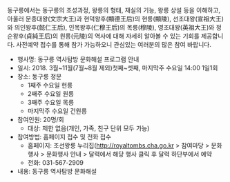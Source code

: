 동구릉에서는 동구릉의 조성과정, 왕릉의 형태, 재실의 기능, 왕릉 상설 등을 이해하고, 아울러 문종대왕(文宗大王)과 현덕왕후(顯德王后)의 현릉(顯陵), 선조대왕(宣祖大王)와 의인왕후(懿仁王后), 인목왕후(仁穆王后)의 목릉(穆陵), 영조대왕(英祖大王)와 정순왕후(貞純王后)의 원릉(元陵)의 역사에 대해 자세히 알아볼 수 있는 기회를 제공합니다. 사전예약 접수를 통해 참가 가능하오니 관심있는 여러분의 많은 참여 바랍니다.

- 행사명: 동구릉 역사탐방 문화해설 프로그램 안내
- 일시: 2018. 3월~11월(7월~8월 제외)첫째~셋째, 마지막주 수요일 14:00 1일1회
- 장소: 동구릉 정문
  - 1째주 수요일 현릉
  - 2째주 수요일 원릉
  - 3째주 수요일 목릉
  - 마지막주 수요일 건원릉
- 참여인원: 20명/회
  - 대상: 제한 없음(개인, 가족, 친구 단위 모두 가능)
- 참여방법: 홈페이지 접수 및 전화 접수
  - 홈페이지: 조선왕릉 누리집(http://royaltombs.cha.go.kr > 참여마당 > 문화행사 > 문화행사 안내 > 달력에서 해당 행사 클릭 후 달력 하단부에서 예약
  - 전화: 031-567-2909
- 내용: 동구릉 역사탐방 문화해설